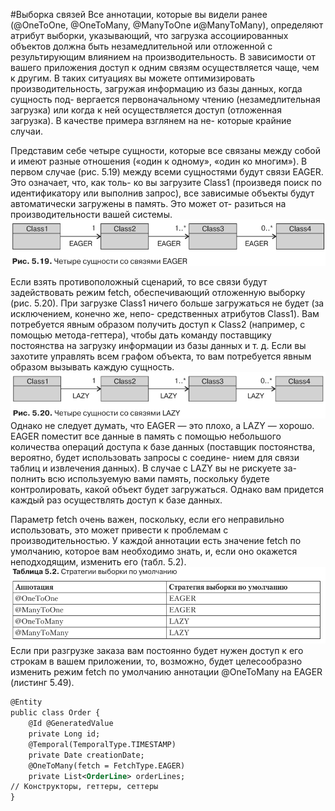 #Выборка связей
Все аннотации, которые вы видели ранее (@OneToOne, @OneToMany, @ManyToOne и@ManyToMany),
определяют атрибут выборки, указывающий, что загрузка ассоциированных объектов
должна быть незамедлительной или отложенной с результирующим влиянием на
производительность. В зависимости от вашего приложения доступ к одним связям
осуществляется чаще, чем к другим. В таких ситуациях вы можете оптимизировать
производительность, загружая информацию из базы данных, когда сущность под-
вергается первоначальному чтению (незамедлительная загрузка) или когда к ней
осуществляется доступ (отложенная загрузка). В качестве примера взглянем на не-
которые крайние случаи.

Представим себе четыре сущности, которые все связаны между собой и имеют
разные отношения («один к одному», «один ко многим»). В первом случае
(рис. 5.19) между всеми сущностями будут связи EAGER. Это означает, что, как толь-
ко вы загрузите Class1 (произведя поиск по идентификатору или выполнив запрос),
все зависимые объекты будут автоматически загружены в память. Это может от-
разиться на производительности вашей системы.
![element_collection](../../img/orm/eager.png)

Если взять противоположный сценарий, то все связи будут задействовать
режим fetch, обеспечивающий отложенную выборку (рис. 5.20). При загрузке
Class1 ничего больше загружаться не будет (за исключением, конечно же, непо-
средственных атрибутов Class1). Вам потребуется явным образом получить доступ
к Class2 (например, с помощью метода-геттера), чтобы дать команду поставщику
постоянства на загрузку информации из базы данных и т. д. Если вы захотите
управлять всем графом объекта, то вам потребуется явным образом вызывать
каждую сущность.
![element_collection](../../img/orm/lazy.png)
Однако не следует думать, что EAGER — это плохо, а LAZY — хорошо. EAGER поместит
все данные в память с помощью небольшого количества операций доступа к базе
данных (поставщик постоянства, вероятно, будет использовать запросы с соедине-
нием для связи таблиц и извлечения данных). В случае с LAZY вы не рискуете за-
полнить всю используемую вами память, поскольку будете контролировать, какой
объект будет загружаться. Однако вам придется каждый раз осуществлять доступ
к базе данных.

Параметр fetch очень важен, поскольку, если его неправильно использовать, это
может привести к проблемам с производительностью. У каждой аннотации есть
значение fetch по умолчанию, которое вам необходимо знать, и, если оно окажется
неподходящим, изменить его (табл. 5.2).
![element_collection](../../img/orm/eager_lazy_table.png)
Если при разгрузке заказа вам постоянно будет нужен доступ к его строкам
в вашем приложении, то, возможно, будет целесообразно изменить режим fetch по
умолчанию аннотации @OneToMany на EAGER (листинг 5.49).
```xml
@Entity
public class Order {
    @Id @GeneratedValue
    private Long id;
    @Temporal(TemporalType.TIMESTAMP)
    private Date creationDate;
    @OneToMany(fetch = FetchType.EAGER)
    private List<OrderLine> orderLines;
// Конструкторы, геттеры, сеттеры
}
```